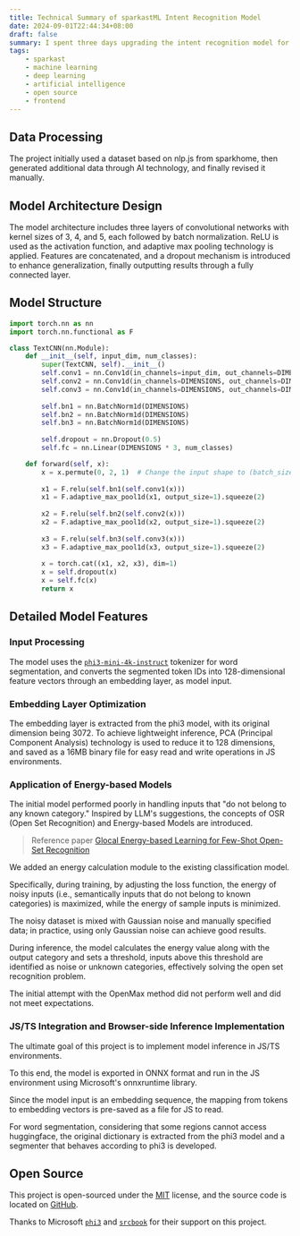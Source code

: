 ```yaml
---
title: Technical Summary of sparkastML Intent Recognition Model
date: 2024-09-01T22:44:34+08:00
draft: false
summary: I spent three days upgrading the intent recognition model for sparkast and established the sparkastML open-source deep learning lab repository, which will provide better search enhancement features for our products in the future.
tags:
    - sparkast
    - machine learning
    - deep learning
    - artificial intelligence
    - open source
    - frontend
---
```


## Data Processing

The project initially used a dataset based on nlp.js from sparkhome,
then generated additional data through AI technology,
and finally revised it manually.

## Model Architecture Design

The model architecture includes three layers of convolutional networks with kernel sizes of 3, 4, and 5, each followed by batch normalization.
ReLU is used as the activation function, and adaptive max pooling technology is applied.
Features are concatenated, and a dropout mechanism is introduced to enhance generalization, finally outputting results through a fully connected layer.

## Model Structure

```python
import torch.nn as nn
import torch.nn.functional as F

class TextCNN(nn.Module):
    def __init__(self, input_dim, num_classes):
        super(TextCNN, self).__init__()
        self.conv1 = nn.Conv1d(in_channels=input_dim, out_channels=DIMENSIONS, kernel_size=3, padding=1)
        self.conv2 = nn.Conv1d(in_channels=DIMENSIONS, out_channels=DIMENSIONS, kernel_size=4, padding=1)
        self.conv3 = nn.Conv1d(in_channels=DIMENSIONS, out_channels=DIMENSIONS, kernel_size=5, padding=2)
        
        self.bn1 = nn.BatchNorm1d(DIMENSIONS)
        self.bn2 = nn.BatchNorm1d(DIMENSIONS)
        self.bn3 = nn.BatchNorm1d(DIMENSIONS)
        
        self.dropout = nn.Dropout(0.5)
        self.fc = nn.Linear(DIMENSIONS * 3, num_classes)

    def forward(self, x):
        x = x.permute(0, 2, 1)  # Change the input shape to (batch_size, embedding_dim, seq_length)
        
        x1 = F.relu(self.bn1(self.conv1(x)))
        x1 = F.adaptive_max_pool1d(x1, output_size=1).squeeze(2)
        
        x2 = F.relu(self.bn2(self.conv2(x)))
        x2 = F.adaptive_max_pool1d(x2, output_size=1).squeeze(2)
        
        x3 = F.relu(self.bn3(self.conv3(x)))
        x3 = F.adaptive_max_pool1d(x3, output_size=1).squeeze(2)
        
        x = torch.cat((x1, x2, x3), dim=1)
        x = self.dropout(x)
        x = self.fc(x)
        return x
```

## Detailed Model Features

### Input Processing

The model uses the [`phi3-mini-4k-instruct`](https://huggingface.co/microsoft/Phi-3-mini-4k-instruct/) tokenizer for word segmentation,
and converts the segmented token IDs into 128-dimensional feature vectors through an embedding layer, as model input.

### Embedding Layer Optimization

The embedding layer is extracted from the phi3 model, with its original dimension being 3072.
To achieve lightweight inference, PCA (Principal Component Analysis) technology is used to reduce it to 128 dimensions,
and saved as a 16MB binary file for easy read and write operations in JS environments.

### Application of Energy-based Models

The initial model performed poorly in handling inputs that "do not belong to any known category."
Inspired by LLM's suggestions, the concepts of OSR (Open Set Recognition) and Energy-based Models are introduced.

> Reference paper [Glocal Energy-based Learning for Few-Shot Open-Set Recognition](https://arxiv.org/abs/2304.11855)

We added an energy calculation module to the existing classification model.

Specifically, during training, by adjusting the loss function, the energy of noisy inputs (i.e., semantically inputs that do not belong to known categories) is maximized,
while the energy of sample inputs is minimized.

The noisy dataset is mixed with Gaussian noise and manually specified data; in practice, using only Gaussian noise can achieve good results.  

During inference, the model calculates the energy value along with the output category and sets a threshold,
inputs above this threshold are identified as noise or unknown categories, effectively solving the open set recognition problem.

The initial attempt with the OpenMax method did not perform well and did not meet expectations.

### JS/TS Integration and Browser-side Inference Implementation

The ultimate goal of this project is to implement model inference in JS/TS environments.

To this end, the model is exported in ONNX format and run in the JS environment using Microsoft's onnxruntime library.

Since the model input is an embedding sequence, the mapping from tokens to embedding vectors is pre-saved as a file for JS to read.

For word segmentation, considering that some regions cannot access huggingface, the original dictionary is extracted from the phi3 model and a segmenter that behaves according to phi3 is developed.

## Open Source

This project is open-sourced under the [MIT](https://opensource.org/license/mit) license, and the source code is located on [GitHub](https://github.com/alikia2x/sparkastml).

Thanks to Microsoft [`phi3`](https://huggingface.co/microsoft/Phi-3-mini-4k-instruct/) and [`srcbook`](https://github.com/srcbookdev/srcbook) for their support on this project.
